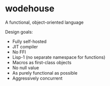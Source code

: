 wodehouse
=========

A functional, object-oriented language

Design goals:

 * Fully self-hosted
 * JIT compiler
 * No FFI
 * Lisp-1 (no separate namespace for functions)
 * Macros as first-class objects
 * No null value
 * As purely functional as possible
 * Aggressively concurrent

